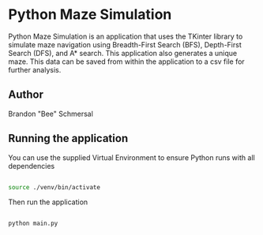# Python Maze Simulation

Python Maze Simulation is an application that uses the TKinter library to simulate maze navigation using Breadth-First Search (BFS), Depth-First Search (DFS), and A* search. This application also generates a unique maze. This data can be saved from within the application to a csv file for further analysis. 

## Author
Brandon "Bee" Schmersal

## Running the application

You can use the supplied Virtual Environment to ensure Python runs with all dependencies 

```bash 

source ./venv/bin/activate 

``` 

Then run the application 

```bash 

python main.py 

``` 


